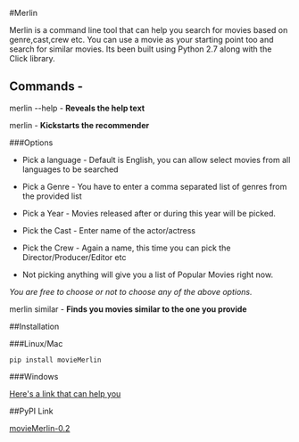 #Merlin 
 
Merlin is a command line tool that can help you search for movies based on genre,cast,crew etc. You can use a movie as your starting point  too and search for similar movies. Its been built using Python 2.7 along with the Click library.

## Commands -

merlin --help - **Reveals the help text**

merlin - **Kickstarts the recommender**

###Options

- Pick a language - Default is English, you can allow select movies from all languages to be searched

- Pick a Genre - You have to enter a comma separated list of genres from the provided list

- Pick a Year - Movies released after or during this year will be picked.

- Pick the Cast - Enter name of the actor/actress

- Pick the Crew - Again a name, this time you can pick the Director/Producer/Editor etc

- Not picking anything will give you a list of Popular Movies right now.

 *You are free to choose or not to choose any of the above options.*

merlin similar - **Finds you movies similar to the one you provide**

##Installation

###Linux/Mac 

```
pip install movieMerlin
```
###Windows

[Here's a link that can help you](http://stackoverflow.com/questions/1449494/how-do-i-install-python-packages-on-windows)

##PyPI Link

[movieMerlin-0.2](https://pypi.python.org/pypi/movieMerlin/0.2)
